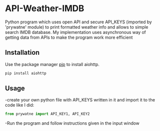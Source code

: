 # API-Weather-IMDB
Python program which uses open API and secure API_KEYS (imported by 'prywatne' module) to print formatted weather info and allows to simple search IMDB database. My implementation uses asynchronous way of getting data from APIs to make the program work more efficient

## Installation
Use the package manager [pip](https://pip.pypa.io/en/stable/) to install aiohttp.
```bash
pip install aiohttp
```

## Usage

-create your own python file with API_KEYS written in it and import it to the code like I did:

```python
from prywatne import API_KEY1, API_KEY2
```

-Run the program and follow instructions given in the input window

